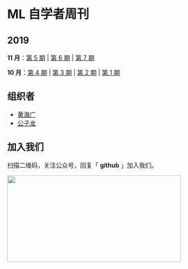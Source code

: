 # ML 自学者周刊 


## 2019

**11 月**：[第 5 期](docs/doc_005.md) | [第 6 期](docs/doc_006.md) | [第 7 期](docs/doc_007.md)

**10 月**：[第 4 期](docs/doc_004.md) | [第 3 期](docs/doc_003.md) | [第 2 期](docs/doc_002.md) | [第 1 期](docs/doc_001.md)


## 组织者

- [黄海广](https://github.com/fengdu78)
- [公子龙](https://mp.weixin.qq.com/s/FBmYWfdh8Vi5NnVmt6M82Q)

## 加入我们

扫描二维码，关注公众号，回复「 **github** 」加入我们。

<a href="url"><img src="https://mmbiz.qpic.cn/mmbiz_png/icmWrEONNM8XxPzBBx0ybWehZuibAh67P2y6YG0V6ZPmeTng5EetPCibiaSEneqoMeyIhbhaNSZ4IXA2v4XyyARicew/640?wx_fmt=png&wxfrom=5&wx_lazy=1&wx_co=1" align="left" height="200" width="400" ></a>
